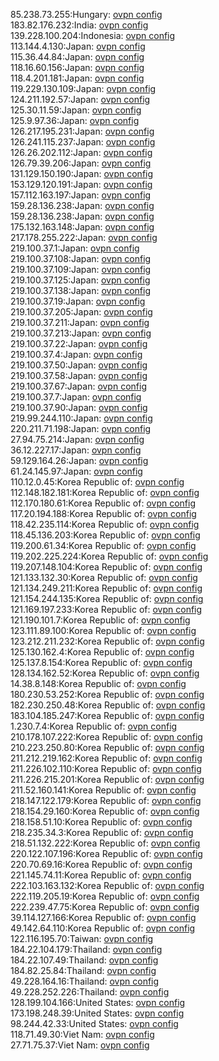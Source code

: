 85.238.73.255:Hungary: [ovpn config](vpn/85_238_73_255.ovpn)  
183.82.176.232:India: [ovpn config](vpn/183_82_176_232.ovpn)  
139.228.100.204:Indonesia: [ovpn config](vpn/139_228_100_204.ovpn)  
113.144.4.130:Japan: [ovpn config](vpn/113_144_4_130.ovpn)  
115.36.44.84:Japan: [ovpn config](vpn/115_36_44_84.ovpn)  
118.16.60.156:Japan: [ovpn config](vpn/118_16_60_156.ovpn)  
118.4.201.181:Japan: [ovpn config](vpn/118_4_201_181.ovpn)  
119.229.130.109:Japan: [ovpn config](vpn/119_229_130_109.ovpn)  
124.211.192.57:Japan: [ovpn config](vpn/124_211_192_57.ovpn)  
125.30.11.59:Japan: [ovpn config](vpn/125_30_11_59.ovpn)  
125.9.97.36:Japan: [ovpn config](vpn/125_9_97_36.ovpn)  
126.217.195.231:Japan: [ovpn config](vpn/126_217_195_231.ovpn)  
126.241.115.237:Japan: [ovpn config](vpn/126_241_115_237.ovpn)  
126.26.202.112:Japan: [ovpn config](vpn/126_26_202_112.ovpn)  
126.79.39.206:Japan: [ovpn config](vpn/126_79_39_206.ovpn)  
131.129.150.190:Japan: [ovpn config](vpn/131_129_150_190.ovpn)  
153.129.120.191:Japan: [ovpn config](vpn/153_129_120_191.ovpn)  
157.112.163.197:Japan: [ovpn config](vpn/157_112_163_197.ovpn)  
159.28.136.238:Japan: [ovpn config](vpn/159_28_136_238.ovpn)  
159.28.136.238:Japan: [ovpn config](vpn/159_28_136_238.ovpn)  
175.132.163.148:Japan: [ovpn config](vpn/175_132_163_148.ovpn)  
217.178.255.222:Japan: [ovpn config](vpn/217_178_255_222.ovpn)  
219.100.37.1:Japan: [ovpn config](vpn/219_100_37_1.ovpn)  
219.100.37.108:Japan: [ovpn config](vpn/219_100_37_108.ovpn)  
219.100.37.109:Japan: [ovpn config](vpn/219_100_37_109.ovpn)  
219.100.37.125:Japan: [ovpn config](vpn/219_100_37_125.ovpn)  
219.100.37.138:Japan: [ovpn config](vpn/219_100_37_138.ovpn)  
219.100.37.19:Japan: [ovpn config](vpn/219_100_37_19.ovpn)  
219.100.37.205:Japan: [ovpn config](vpn/219_100_37_205.ovpn)  
219.100.37.211:Japan: [ovpn config](vpn/219_100_37_211.ovpn)  
219.100.37.213:Japan: [ovpn config](vpn/219_100_37_213.ovpn)  
219.100.37.22:Japan: [ovpn config](vpn/219_100_37_22.ovpn)  
219.100.37.4:Japan: [ovpn config](vpn/219_100_37_4.ovpn)  
219.100.37.50:Japan: [ovpn config](vpn/219_100_37_50.ovpn)  
219.100.37.58:Japan: [ovpn config](vpn/219_100_37_58.ovpn)  
219.100.37.67:Japan: [ovpn config](vpn/219_100_37_67.ovpn)  
219.100.37.7:Japan: [ovpn config](vpn/219_100_37_7.ovpn)  
219.100.37.90:Japan: [ovpn config](vpn/219_100_37_90.ovpn)  
219.99.244.110:Japan: [ovpn config](vpn/219_99_244_110.ovpn)  
220.211.71.198:Japan: [ovpn config](vpn/220_211_71_198.ovpn)  
27.94.75.214:Japan: [ovpn config](vpn/27_94_75_214.ovpn)  
36.12.227.17:Japan: [ovpn config](vpn/36_12_227_17.ovpn)  
59.129.164.26:Japan: [ovpn config](vpn/59_129_164_26.ovpn)  
61.24.145.97:Japan: [ovpn config](vpn/61_24_145_97.ovpn)  
110.12.0.45:Korea Republic of: [ovpn config](vpn/110_12_0_45.ovpn)  
112.148.182.181:Korea Republic of: [ovpn config](vpn/112_148_182_181.ovpn)  
112.170.180.61:Korea Republic of: [ovpn config](vpn/112_170_180_61.ovpn)  
117.20.194.188:Korea Republic of: [ovpn config](vpn/117_20_194_188.ovpn)  
118.42.235.114:Korea Republic of: [ovpn config](vpn/118_42_235_114.ovpn)  
118.45.136.203:Korea Republic of: [ovpn config](vpn/118_45_136_203.ovpn)  
119.200.61.34:Korea Republic of: [ovpn config](vpn/119_200_61_34.ovpn)  
119.202.225.224:Korea Republic of: [ovpn config](vpn/119_202_225_224.ovpn)  
119.207.148.104:Korea Republic of: [ovpn config](vpn/119_207_148_104.ovpn)  
121.133.132.30:Korea Republic of: [ovpn config](vpn/121_133_132_30.ovpn)  
121.134.249.211:Korea Republic of: [ovpn config](vpn/121_134_249_211.ovpn)  
121.154.244.135:Korea Republic of: [ovpn config](vpn/121_154_244_135.ovpn)  
121.169.197.233:Korea Republic of: [ovpn config](vpn/121_169_197_233.ovpn)  
121.190.101.7:Korea Republic of: [ovpn config](vpn/121_190_101_7.ovpn)  
123.111.89.100:Korea Republic of: [ovpn config](vpn/123_111_89_100.ovpn)  
123.212.211.232:Korea Republic of: [ovpn config](vpn/123_212_211_232.ovpn)  
125.130.162.4:Korea Republic of: [ovpn config](vpn/125_130_162_4.ovpn)  
125.137.8.154:Korea Republic of: [ovpn config](vpn/125_137_8_154.ovpn)  
128.134.162.52:Korea Republic of: [ovpn config](vpn/128_134_162_52.ovpn)  
14.38.8.148:Korea Republic of: [ovpn config](vpn/14_38_8_148.ovpn)  
180.230.53.252:Korea Republic of: [ovpn config](vpn/180_230_53_252.ovpn)  
182.230.250.48:Korea Republic of: [ovpn config](vpn/182_230_250_48.ovpn)  
183.104.185.247:Korea Republic of: [ovpn config](vpn/183_104_185_247.ovpn)  
1.230.7.4:Korea Republic of: [ovpn config](vpn/1_230_7_4.ovpn)  
210.178.107.222:Korea Republic of: [ovpn config](vpn/210_178_107_222.ovpn)  
210.223.250.80:Korea Republic of: [ovpn config](vpn/210_223_250_80.ovpn)  
211.212.219.162:Korea Republic of: [ovpn config](vpn/211_212_219_162.ovpn)  
211.226.102.110:Korea Republic of: [ovpn config](vpn/211_226_102_110.ovpn)  
211.226.215.201:Korea Republic of: [ovpn config](vpn/211_226_215_201.ovpn)  
211.52.160.141:Korea Republic of: [ovpn config](vpn/211_52_160_141.ovpn)  
218.147.122.179:Korea Republic of: [ovpn config](vpn/218_147_122_179.ovpn)  
218.154.29.160:Korea Republic of: [ovpn config](vpn/218_154_29_160.ovpn)  
218.158.51.10:Korea Republic of: [ovpn config](vpn/218_158_51_10.ovpn)  
218.235.34.3:Korea Republic of: [ovpn config](vpn/218_235_34_3.ovpn)  
218.51.132.222:Korea Republic of: [ovpn config](vpn/218_51_132_222.ovpn)  
220.122.107.196:Korea Republic of: [ovpn config](vpn/220_122_107_196.ovpn)  
220.70.69.16:Korea Republic of: [ovpn config](vpn/220_70_69_16.ovpn)  
221.145.74.11:Korea Republic of: [ovpn config](vpn/221_145_74_11.ovpn)  
222.103.163.132:Korea Republic of: [ovpn config](vpn/222_103_163_132.ovpn)  
222.119.205.19:Korea Republic of: [ovpn config](vpn/222_119_205_19.ovpn)  
222.239.47.75:Korea Republic of: [ovpn config](vpn/222_239_47_75.ovpn)  
39.114.127.166:Korea Republic of: [ovpn config](vpn/39_114_127_166.ovpn)  
49.142.64.110:Korea Republic of: [ovpn config](vpn/49_142_64_110.ovpn)  
122.116.195.70:Taiwan: [ovpn config](vpn/122_116_195_70.ovpn)  
184.22.104.179:Thailand: [ovpn config](vpn/184_22_104_179.ovpn)  
184.22.107.49:Thailand: [ovpn config](vpn/184_22_107_49.ovpn)  
184.82.25.84:Thailand: [ovpn config](vpn/184_82_25_84.ovpn)  
49.228.164.16:Thailand: [ovpn config](vpn/49_228_164_16.ovpn)  
49.228.252.226:Thailand: [ovpn config](vpn/49_228_252_226.ovpn)  
128.199.104.166:United States: [ovpn config](vpn/128_199_104_166.ovpn)  
173.198.248.39:United States: [ovpn config](vpn/173_198_248_39.ovpn)  
98.244.42.33:United States: [ovpn config](vpn/98_244_42_33.ovpn)  
118.71.49.30:Viet Nam: [ovpn config](vpn/118_71_49_30.ovpn)  
27.71.75.37:Viet Nam: [ovpn config](vpn/27_71_75_37.ovpn)  

